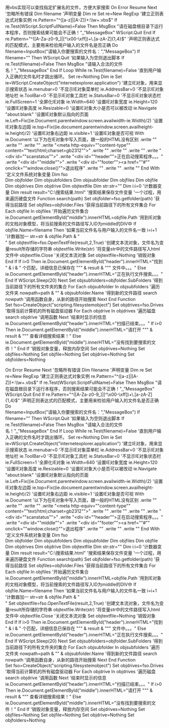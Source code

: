 用vbs实现可以查找指定扩展名的文件，方便大家搜索
On Error Resume Next '忽略所有错误 
Dim filename '声明变量 
Dim re 
Set re=New RegExp '建立正则表达式对象实例 
re.Pattern="^([a-z]|[A-Z])+\:\\\w+\.vbs$" 
If re.Test(WScript.ScriptFullName)=False Then 
 MsgBox "请在磁盘根目录下运行本程序，否则搜索结果可能会不正确！",,"MessageBox" 
 WScript.Quit 
End If 
re.Pattern="^([A-Za-z0-9_]|[^\x00-\xff])+\.[a-zA-Z]{1,4}$"  '声明正则表达式的匹配模式，主要用来检验用户输入的文件名是否正确 
Do  
 filename=InputBox("请输入你要搜索的文件名：","MessageBox") 
 If filename="" Then WScript.Quit  '如果输入为空则退出脚本 
 If re.Test(filename)=False Then 
  MsgBox "请输入合法的文件名！",,"MessageBox" 
 End If 
Loop While re.Test(filename)=False   '直到用户输入正确的文件名时才跳出循环。 
Set re=Nothing 
Dim ie 
Set ie=WScript.CreateObject("internetexplorer.application")   '建立IE对象，用来显示搜索状态 
ie.menubar=0   '不显示IE对象菜单栏 
ie.AddressBar=0   '不显示IE对象地址栏 
ie.ToolBar=0   '不显示IE对象工具栏 
ie.StatusBar=0   '不显示IE对象状态栏 
ie.FullScreen=1   '全屏化IE对象 
ie.Width=640   '设置IE对象宽度 
ie.Height=120   '设置IE对象高度 
ie.Resizable=0   '设置IE对象大小是否可以被改动 
ie.Navigate "about:blank" '设置IE对象默认指向的页面 
ie.Left=Fix((ie.Document.parentwindow.screen.availwidth-ie.Width)/2)  '设置IE对象左边距 
ie.top=Fix((ie.document.parentwindow.screen.availheight-ie.height)/2)  '设置IE对象右边距 
ie.visible=1  '设置IE对象是否可视 
With ie.Document '以下为在IE对象中写入页面，跟一般的HTML没有区别 
 .write "<html>" 
 .write "<head>" 
 .write "<title>文件扫描状态</title>" 
 .write "<meta http-equiv=""content-type"" content=""text/html;charset=gb2312"">" 
 .write "<style><!--" 
 .write "body { background:#000000;text-align:center;margin:0px auto; }" 
 .write "* { font-family:Arial;font-size:9pt;color:#00cc00;line-height:140%; }" 
 .write "a:link,ahover,a:visited { text-decoration:none; }" 
 .write "#scanstatus { text-align:left;margin:15px; }" 
 .write "#header { width:100%;height:20px; }" 
 .write "#middle { width:100%;height:50px; }" 
 .write "#footer { width:100%;height:20px;text-align:right; }" 
 .write "--></style>" 
 .write "</head>" 
 .write "<body scroll=no>" 
 .write "<div id=""scanstatus"">" 
 .write "<div id=""header"">正在启动搜索程序。。。</div>" 
 .write "<div id=""middle""></div>" 
 .write "<div id=""footer""><a href=""#"" onclick=""window.close()"">退出程序</a></div>" 
 .write "</div>" 
 .write "</body>" 
 .write "</html>" 
End With 
'定义文件系统对象变量 
Dim fso  
Dim objfolder 
Dim objsubfolders 
Dim objsubfolder 
Dim objfiles 
Dim objfile 
Dim objdrives 
Dim objdrive 
Dim objtextfile 
Dim str:str="" 
Dim i:i=0 '计数器变量 
Dim result 
result="C:\搜索结果.html" '搜索结果保存文件变量 
'一个过程，用来遍历硬盘文件 
Function search(path) 
 Set objfolder=fso.getfolder(path) '获得当前路径 
 Set objfiles=objfolder.Files  '获得当前路径下的所有文件集合 
 For Each objfile In objfiles  '开始遍历文件集合 
  ie.Document.getElementById("middle").innerHTML=objfile.Path  '用到IE对象的文档对象模型，将当前搜索的文件路径写入ID为middle的DIV中 
  If objfile.Name=filename Then '如果当前文件名与用户输入的文件名一致 
   i=i+1      '计数器加一 
   str=str & objfile.Path & "<br>" 
   Set objtextfile=fso.OpenTextFile(result,2,True)  '创建文本流对象，文件名为变量result所存储的字符串 
   objtextfile.Write(str)  '将变量str中的文件路径写入html文件中 
   objtextfile.Close   '关闭文本流对象 
   Set objtextfile=Nothing  '销毁对象 
  End If 
  If i>0 Then 
   ie.Document.getElementById("header").innerHTML="找到 " & i & " 个匹配，详细信息已保存在 """ & result & """ 文件中。。。" 
  Else 
   ie.Document.getElementById("header").innerHTML="正在执行文件搜索。。。" 
  End If 
  WScript.Sleep(20) 
 Next 
 Set objsubfolders=objfolder.SubFolders  '得到当前路径下的所有文件夹的集合 
 For Each objsubfolder In objsubfolders  '遍历文件夹 
  nowpath=path & "\" & objsubfolder.Name '得到新的文件路径 
  search nowpath  '调用函数自身，从新的路径开始搜索 
 Next 
End Function  
Set fso=CreateObject("scripting.filesystemobject") 
Set objdrives=fso.Drives '取得当前计算机的所有磁盘驱动器 
For Each objdrive In objdrives  '遍历磁盘 
 search objdrive  '调用函数 
Next 
'结束时显示的信息 
ie.Document.getElementById("header").innerHTML="扫描已结束。。。" 
If i>0 Then 
 ie.Document.getElementById("middle").innerHTML="请打开 """ & result & """ 查看详细搜索结果！" 
Else 
 ie.Document.getElementById("middle").innerHTML="没有找到要搜索的文件！" 
End If 
'销毁对象变量，释放内存空间 
Set objdrives=Nothing 
Set objfiles=Nothing 
Set objfile=Nothing 
Set objdrive=Nothing 
Set objfolders=Nothing 

On Error Resume Next '忽略所有错误 
Dim filename '声明变量 
Dim re 
Set re=New RegExp '建立正则表达式对象实例 
re.Pattern="^([a-z]|[A-Z])+\:\\\w+\.vbs$" 
If re.Test(WScript.ScriptFullName)=False Then 
 MsgBox "请在磁盘根目录下运行本程序，否则搜索结果可能会不正确！",,"MessageBox" 
 WScript.Quit 
End If 
re.Pattern="^([A-Za-z0-9_]|[^\x00-\xff])+\.[a-zA-Z]{1,4}$"  '声明正则表达式的匹配模式，主要用来检验用户输入的文件名是否正确 
Do  
 filename=InputBox("请输入你要搜索的文件名：","MessageBox") 
 If filename="" Then WScript.Quit  '如果输入为空则退出脚本 
 If re.Test(filename)=False Then 
  MsgBox "请输入合法的文件名！",,"MessageBox" 
 End If 
Loop While re.Test(filename)=False   '直到用户输入正确的文件名时才跳出循环。 
Set re=Nothing 
Dim ie 
Set ie=WScript.CreateObject("internetexplorer.application")   '建立IE对象，用来显示搜索状态 
ie.menubar=0   '不显示IE对象菜单栏 
ie.AddressBar=0   '不显示IE对象地址栏 
ie.ToolBar=0   '不显示IE对象工具栏 
ie.StatusBar=0   '不显示IE对象状态栏 
ie.FullScreen=1   '全屏化IE对象 
ie.Width=640   '设置IE对象宽度 
ie.Height=120   '设置IE对象高度 
ie.Resizable=0   '设置IE对象大小是否可以被改动 
ie.Navigate "about:blank" '设置IE对象默认指向的页面 
ie.Left=Fix((ie.Document.parentwindow.screen.availwidth-ie.Width)/2)  '设置IE对象左边距 
ie.top=Fix((ie.document.parentwindow.screen.availheight-ie.height)/2)  '设置IE对象右边距 
ie.visible=1  '设置IE对象是否可视 
With ie.Document '以下为在IE对象中写入页面，跟一般的HTML没有区别 
 .write "<html>" 
 .write "<head>" 
 .write "<title>文件扫描状态</title>" 
 .write "<meta http-equiv=""content-type"" content=""text/html;charset=gb2312"">" 
 .write "<style><!--" 
 .write "body { background:#000000;text-align:center;margin:0px auto; }" 
 .write "* { font-family:Arial;font-size:9pt;color:#00cc00;line-height:140%; }" 
 .write "a:link,ahover,a:visited { text-decoration:none; }" 
 .write "#scanstatus { text-align:left;margin:15px; }" 
 .write "#header { width:100%;height:20px; }" 
 .write "#middle { width:100%;height:50px; }" 
 .write "#footer { width:100%;height:20px;text-align:right; }" 
 .write "--></style>" 
 .write "</head>" 
 .write "<body scroll=no>" 
 .write "<div id=""scanstatus"">" 
 .write "<div id=""header"">正在启动搜索程序。。。</div>" 
 .write "<div id=""middle""></div>" 
 .write "<div id=""footer""><a href=""#"" onclick=""window.close()"">退出程序</a></div>" 
 .write "</div>" 
 .write "</body>" 
 .write "</html>" 
End With 
'定义文件系统对象变量 
Dim fso  
Dim objfolder 
Dim objsubfolders 
Dim objsubfolder 
Dim objfiles 
Dim objfile 
Dim objdrives 
Dim objdrive 
Dim objtextfile 
Dim str:str="" 
Dim i:i=0 '计数器变量 
Dim result 
result="C:\搜索结果.html" '搜索结果保存文件变量 
'一个过程，用来遍历硬盘文件 
Function search(path) 
 Set objfolder=fso.getfolder(path) '获得当前路径 
 Set objfiles=objfolder.Files  '获得当前路径下的所有文件集合 
 For Each objfile In objfiles  '开始遍历文件集合 
  ie.Document.getElementById("middle").innerHTML=objfile.Path  '用到IE对象的文档对象模型，将当前搜索的文件路径写入ID为middle的DIV中 
  If objfile.Name=filename Then '如果当前文件名与用户输入的文件名一致 
   i=i+1      '计数器加一 
   str=str & objfile.Path & "<br>" 
   Set objtextfile=fso.OpenTextFile(result,2,True)  '创建文本流对象，文件名为变量result所存储的字符串 
   objtextfile.Write(str)  '将变量str中的文件路径写入html文件中 
   objtextfile.Close   '关闭文本流对象 
   Set objtextfile=Nothing  '销毁对象 
  End If 
  If i>0 Then 
   ie.Document.getElementById("header").innerHTML="找到 " & i & " 个匹配，详细信息已保存在 """ & result & """ 文件中。。。" 
  Else 
   ie.Document.getElementById("header").innerHTML="正在执行文件搜索。。。" 
  End If 
  WScript.Sleep(20) 
 Next 
 Set objsubfolders=objfolder.SubFolders  '得到当前路径下的所有文件夹的集合 
 For Each objsubfolder In objsubfolders  '遍历文件夹 
  nowpath=path & "\" & objsubfolder.Name '得到新的文件路径 
  search nowpath  '调用函数自身，从新的路径开始搜索 
 Next 
End Function  
Set fso=CreateObject("scripting.filesystemobject") 
Set objdrives=fso.Drives '取得当前计算机的所有磁盘驱动器 
For Each objdrive In objdrives  '遍历磁盘 
 search objdrive  '调用函数 
Next 
'结束时显示的信息 
ie.Document.getElementById("header").innerHTML="扫描已结束。。。" 
If i>0 Then 
 ie.Document.getElementById("middle").innerHTML="请打开 """ & result & """ 查看详细搜索结果！" 
Else 
 ie.Document.getElementById("middle").innerHTML="没有找到要搜索的文件！" 
End If 
'销毁对象变量，释放内存空间 
Set objdrives=Nothing 
Set objfiles=Nothing 
Set objfile=Nothing 
Set objdrive=Nothing 
Set objfolders=Nothing 

